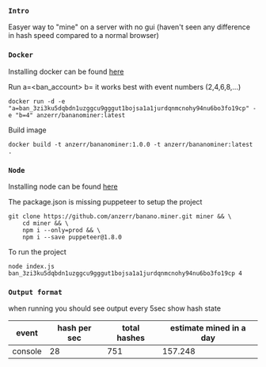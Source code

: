 
### `Intro`
Easyer way to "mine" on a server with no gui (haven't seen any difference in hash speed compared to a normal browser)

### `Docker`
Installing docker can be found [here](https://docs.docker.com/install/linux/docker-ce/ubuntu/)

Run a=<ban_account> b=<threads> it works best with event numbers (2,4,6,8,...)
```
docker run -d -e "a=ban_3zi3ku5dqbdn1uzggcu9gggut1bojsa1a1jurdqnmcnohy94nu6bo3fo19cp" -e "b=4" anzerr/bananominer:latest
```

Build image
```
docker build -t anzerr/bananominer:1.0.0 -t anzerr/bananominer:latest .
```

### `Node`
Installing node can be found [here](https://nodejs.org/en/download/package-manager/)

The package.json is missing puppeteer to setup the project
```
git clone https://github.com/anzerr/banano.miner.git miner && \
	cd miner && \
	npm i --only=prod && \
	npm i --save puppeteer@1.8.0
```

To run the project
```
node index.js ban_3zi3ku5dqbdn1uzggcu9gggut1bojsa1a1jurdqnmcnohy94nu6bo3fo19cp 4
```

### `Output format`
when running you should see output every 5sec show hash state

event	| hash per sec 	| total hashes 	| estimate mined in a day
--- 	| --- 			| --- 			| ---
console | 28 			| 751 			| 157.248